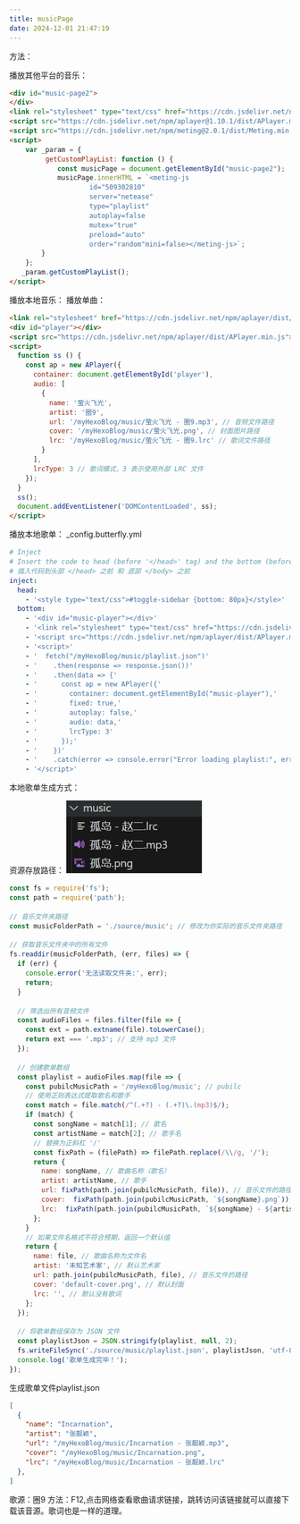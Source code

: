 ```yaml
---
title: musicPage
date: 2024-12-01 21:47:19
---
```


<div id="music-page">
</div>
<link rel="stylesheet" type="text/css" href="https://cdn.jsdelivr.net/npm/aplayer@1.10.1/dist/APlayer.min.css">
<script src="https://cdn.jsdelivr.net/npm/aplayer@1.10.1/dist/APlayer.min.js"></script>
<script src="https://cdn.jsdelivr.net/npm/meting@2.0.1/dist/Meting.min.js"></script>
<script>
    var userId = "509302810";
    var userServer = "netease";
    var userType = "playlist";
</script>
<script>
    const params = new URLSearchParams(window.location.search);
    var _param = {
         getCustomPlayList: function () {
            const musicPage = document.getElementById("music-page");
            const playlistType = params.get("type") || "playlist";
            if (params.get("id") && params.get("server")) {
                var id = params.get("id");
                var server = params.get("server");
                musicPage.innerHTML = `<meting-js listMaxHeight="600px"id="${id}"server="${server}"type="${playlistType}"mutex="true"preload="auto"order="random"autoplay="true"></meting-js>`;
            } else {
                musicPage.innerHTML = `<meting-js listMaxHeight="600px"id="${userId}"server="${userServer}"type="${userType}"mutex="true"preload="auto"order="random"autoplay=true></meting-js>`;
            }
        }
    };
    _param.getCustomPlayList();
    const vh = window.innerHeight * 1;
    document.documentElement.style.setProperty('--vh', `${vh}px`);
    window.addEventListener('resize', () => {
        let vh = window.innerHeight * 1;
        document.documentElement.style.setProperty('--vh', `${vh}px`);
    });
</script>

<div id="music-page2">
</div>
<link rel="stylesheet" type="text/css" href="https://cdn.jsdelivr.net/npm/aplayer@1.10.1/dist/APlayer.min.css">
<script src="https://cdn.jsdelivr.net/npm/aplayer@1.10.1/dist/APlayer.min.js"></script>
<script src="https://cdn.jsdelivr.net/npm/meting@2.0.1/dist/Meting.min.js"></script>
<script>
    var _param = {
         getCustomPlayList: function () {
            const musicPage = document.getElementById("music-page2");
            musicPage.innerHTML = `<meting-js 
                    id="509302810"
                    server="netease"
                    type="playlist"
                    autoplay=false
                    mutex="true"
                    preload="auto"
                    order="random"mini=false></meting-js>`;
        }
    };
   _param.getCustomPlayList();
</script>

<link rel="stylesheet" href="https://cdn.jsdelivr.net/npm/aplayer/dist/APlayer.min.css">
<div id="player"></div>
<script src="https://cdn.jsdelivr.net/npm/aplayer/dist/APlayer.min.js"></script>
<script>
  function ss () {
    const ap = new APlayer({
      container: document.getElementById('player'),
      audio: [
        {
          name: '萤火飞光',
          artist: '圈9',
          url: '/myHexoBlog/music/萤火飞光 - 圈9.mp3', // 音频文件路径
          cover: '/myHexoBlog/music/萤火飞光.png', // 封面图片路径
          lrc: '/myHexoBlog/music/萤火飞光 - 圈9.lrc' // 歌词文件路径
        }
      ],
      lrcType: 3 // 歌词模式，3 表示使用外部 LRC 文件
    });
  }
  ss();
  document.addEventListener('DOMContentLoaded', ss);
</script>

方法：

播放其他平台的音乐：

```html
<div id="music-page2">
</div>
<link rel="stylesheet" type="text/css" href="https://cdn.jsdelivr.net/npm/aplayer@1.10.1/dist/APlayer.min.css">
<script src="https://cdn.jsdelivr.net/npm/aplayer@1.10.1/dist/APlayer.min.js"></script>
<script src="https://cdn.jsdelivr.net/npm/meting@2.0.1/dist/Meting.min.js"></script>
<script>
    var _param = {
         getCustomPlayList: function () {
            const musicPage = document.getElementById("music-page2");
            musicPage.innerHTML = `<meting-js 
                    id="509302810"
                    server="netease"
                    type="playlist"
                    autoplay=false
                    mutex="true"
                    preload="auto"
                    order="random"mini=false></meting-js>`;
        }
    };
   _param.getCustomPlayList();
</script>
```

播放本地音乐：
播放单曲：

```html
<link rel="stylesheet" href="https://cdn.jsdelivr.net/npm/aplayer/dist/APlayer.min.css">
<div id="player"></div>
<script src="https://cdn.jsdelivr.net/npm/aplayer/dist/APlayer.min.js"></script>
<script>
  function ss () {
    const ap = new APlayer({
      container: document.getElementById('player'),
      audio: [
        {
          name: '萤火飞光',
          artist: '圈9',
          url: '/myHexoBlog/music/萤火飞光 - 圈9.mp3', // 音频文件路径
          cover: '/myHexoBlog/music/萤火飞光.png', // 封面图片路径
          lrc: '/myHexoBlog/music/萤火飞光 - 圈9.lrc' // 歌词文件路径
        }
      ],
      lrcType: 3 // 歌词模式，3 表示使用外部 LRC 文件
    });
  }
  ss();
  document.addEventListener('DOMContentLoaded', ss);
</script>
```

播放本地歌单：
_config.butterfly.yml

```yml
# Inject
# Insert the code to head (before '</head>' tag) and the bottom (before '</body>' tag)
# 插入代码到头部 </head> 之前 和 底部 </body> 之前
inject:
  head:
    - '<style type="text/css">#toggle-sidebar {bottom: 80px}</style>'
  bottom:
    - '<div id="music-player"></div>'
    - '<link rel="stylesheet" type="text/css" href="https://cdn.jsdelivr.net/npm/aplayer/dist/APlayer.min.css">'
    - '<script src="https://cdn.jsdelivr.net/npm/aplayer/dist/APlayer.min.js"></script>'
    - '<script>'
    - '  fetch("/myHexoBlog/music/playlist.json")'
    - '    .then(response => response.json())'
    - '    .then(data => {'
    - '      const ap = new APlayer({'
    - '        container: document.getElementById("music-player"),'
    - '        fixed: true,'
    - '        autoplay: false,'
    - '        audio: data,'
    - '        lrcType: 3'
    - '      });'
    - '    })'
    - '    .catch(error => console.error("Error loading playlist:", error));'
    - '</script>'
```

本地歌单生成方式：

资源存放路径：
![alt text](/musicPage/index/image.png)
``` js
const fs = require('fs');
const path = require('path');

// 音乐文件夹路径
const musicFolderPath = './source/music'; // 修改为你实际的音乐文件夹路径

// 获取音乐文件夹中的所有文件
fs.readdir(musicFolderPath, (err, files) => {
  if (err) {
    console.error('无法读取文件夹:', err);
    return;
  }

  // 筛选出所有音频文件
  const audioFiles = files.filter(file => {
    const ext = path.extname(file).toLowerCase();
    return ext === '.mp3'; // 支持 mp3 文件
  });

  // 创建歌单数组
  const playlist = audioFiles.map(file => {
    const pubilcMusicPath = '/myHexoBlog/music'; // pubilc
    // 使用正则表达式提取歌名和歌手
    const match = file.match(/^(.+?) - (.+?)\.(mp3)$/);
    if (match) {
      const songName = match[1]; // 歌名
      const artistName = match[2]; // 歌手名
      // 替换为正斜杠 '/'
      const fixPath = (filePath) => filePath.replace(/\\/g, '/');
      return {
        name: songName, // 歌曲名称（歌名）
        artist: artistName, // 歌手
        url: fixPath(path.join(pubilcMusicPath, file)), // 音乐文件的路径
        cover:  fixPath(path.join(pubilcMusicPath, `${songName}.png`)), // 封面使用歌名
        lrc:  fixPath(path.join(pubilcMusicPath, `${songName} - ${artistName}.lrc`)), // 歌词使用歌名
      };
    }
    // 如果文件名格式不符合预期，返回一个默认值
    return {
      name: file, // 歌曲名称为文件名
      artist: '未知艺术家', // 默认艺术家
      url: path.join(pubilcMusicPath, file), // 音乐文件的路径
      cover: 'default-cover.png', // 默认封面
      lrc: '', // 默认没有歌词
    };
  });

  // 将歌单数组保存为 JSON 文件
  const playlistJson = JSON.stringify(playlist, null, 2);
  fs.writeFileSync('./source/music/playlist.json', playlistJson, 'utf-8');
  console.log('歌单生成完毕！');
});

```

生成歌单文件playlist.json
``` json
[
  {
    "name": "Incarnation",
    "artist": "张靓颖",
    "url": "/myHexoBlog/music/Incarnation - 张靓颖.mp3",
    "cover": "/myHexoBlog/music/Incarnation.png",
    "lrc": "/myHexoBlog/music/Incarnation - 张靓颖.lrc"
  },
]
```



歌源：圈9
方法：F12,点击网络查看歌曲请求链接，跳转访问该链接就可以直接下载该音源。歌词也是一样的道理。

